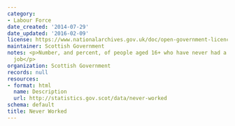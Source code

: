```yaml
---
category:
- Labour Force
date_created: '2014-07-29'
date_updated: '2016-02-09'
license: https://www.nationalarchives.gov.uk/doc/open-government-licence/version/3/
maintainer: Scottish Government
notes: <p>Number, and percent, of people aged 16+ who have never had a paid or unpaid
  job</p>
organization: Scottish Government
records: null
resources:
- format: html
  name: Description
  url: http://statistics.gov.scot/data/never-worked
schema: default
title: Never Worked
---
```

